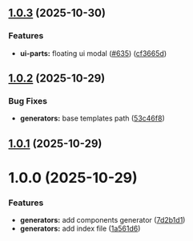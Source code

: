 

## [1.0.3](https://github.com/atls/hyperion/compare/@atls-ui-generators/components@1.0.2...@atls-ui-generators/components@1.0.3) (2025-10-30)


### Features


* **ui-parts:** floating ui modal ([#635](https://github.com/atls/hyperion/issues/635)) ([cf3665d](https://github.com/atls/hyperion/commit/cf3665d8143b3880f38fe0207630ff0d7f3cc934))





## [1.0.2](https://github.com/atls/hyperion/compare/@atls-ui-generators/components@1.0.1...@atls-ui-generators/components@1.0.2) (2025-10-29)


### Bug Fixes


* **generators:** base templates path ([53c46f8](https://github.com/atls/hyperion/commit/53c46f8f5f2511265eb7905f5904c4f0a6aa1b91))





## [1.0.1](https://github.com/atls/hyperion/compare/@atls-ui-generators/components@1.0.0...@atls-ui-generators/components@1.0.1) (2025-10-29)






# 1.0.0 (2025-10-29)


### Features


* **generators:** add components generator ([7d2b1d1](https://github.com/atls/hyperion/commit/7d2b1d12c897399d6214597218892efa41dc2ffd))
* **generators:** add index file ([1a561d6](https://github.com/atls/hyperion/commit/1a561d61a72163e004ef6d6fdd874cfdd90dfab5))


